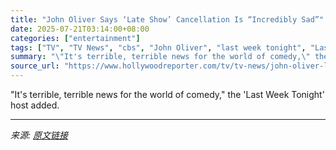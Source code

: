 ```yaml
---
title: "John Oliver Says ‘Late Show’ Cancellation Is “Incredibly Sad”"
date: 2025-07-21T03:14:00+08:00
categories: ["entertainment"]
tags: ["TV", "TV News", "cbs", "John Oliver", "last week tonight", "Last Week Tonight With John Oliver", "Stephen Colbert", "The Late Show With Stephen Colbert"]
summary: "\"It's terrible, terrible news for the world of comedy,\" the 'Last Week Tonight' host added."
source_url: "https://www.hollywoodreporter.com/tv/tv-news/john-oliver-late-show-stephen-colbert-cancellation-sad-1236324435/"
---
```


"It's terrible, terrible news for the world of comedy," the 'Last Week Tonight' host added.

---

*来源: [原文链接](https://www.hollywoodreporter.com/tv/tv-news/john-oliver-late-show-stephen-colbert-cancellation-sad-1236324435/)*
